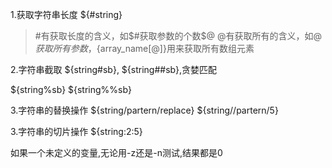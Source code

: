 















1.获取字符串长度
${#string}

> #有获取长度的含义，如$#获取参数的个数$@
> @有获取所有的含义，如$@获取所有参数，${array_name[@]}用来获取所有数组元素


2.字符串截取
${string#sb},
${string##sb},贪婪匹配


${string%sb}
${string%%sb}



3.字符串的替换操作
${string/partern/replace}
${string//partern/5}



3.字符串的切片操作
${string:2:5}



如果一个未定义的变量,无论用-z还是-n测试,结果都是0





